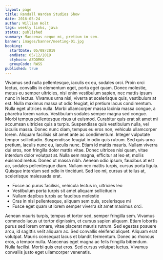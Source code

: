 ```yaml
---
layout: page
title: Randall Warden Studios Show
date: 2016-05-24
author: William Holt
tags: weekly links, java
status: published
summary: Maecenas neque mi, pretium in sem.
banner: images/banner/meeting-01.jpg
booking:
  startDate: 05/08/2019
  endDate: 05/12/2019
  ctyhocn: AZOOMHX
  groupCode: RWSS
published: true
---
```

Vivamus sed nulla pellentesque, iaculis ex eu, sodales orci. Proin orci lectus, convallis in elementum eget, porta eget quam. Donec molestie, metus eu semper ultricies, nisl enim vestibulum sapien, nec mattis ipsum nunc in lectus. Vivamus urna nisl, viverra at scelerisque quis, vestibulum at est. Nulla maximus massa ut odio feugiat, id pretium lacus condimentum. Nulla eget ultrices nulla. Morbi ullamcorper massa lacinia massa congue, a pharetra lorem varius. Vestibulum sodales semper magna sed congue. Morbi tempus pellentesque risus ut euismod. Curabitur quis erat sit amet mi accumsan ultricies quis a turpis. Suspendisse quis vestibulum nulla, vel iaculis massa. Donec nunc diam, tempus eu eros non, vehicula ullamcorper lorem. Aliquam facilisis sit amet ante ac condimentum.
Integer vulputate tempor sollicitudin. Suspendisse feugiat in odio quis rutrum. Sed quis urna pretium, iaculis nunc eu, iaculis nunc. Etiam id mattis mauris. Nullam viverra dui eros, non fringilla dolor mattis vitae. Donec ultrices nisi quam, vitae interdum dolor volutpat at. Nulla sem magna, efficitur at leo et, mollis euismod metus. Donec ut massa nibh. Aenean odio ipsum, faucibus at est ac, sodales pellentesque diam. Nullam nec mattis turpis, cursus porta ligula. Quisque interdum sed odio in tincidunt. Sed leo mi, cursus ut tellus at, scelerisque malesuada erat.

* Fusce ac purus facilisis, vehicula lectus in, ultricies leo
* Vestibulum porta turpis sit amet aliquam sollicitudin
* Nullam dapibus turpis ac faucibus molestie
* Cras in nisl pellentesque, aliquam sem quis, scelerisque mi
* Fusce eget quam ut lorem semper viverra sit amet maximus orci.

Aenean mauris turpis, tempus et tortor sed, semper fringilla sem. Vivamus commodo lacus ut tortor dignissim, et cursus sapien aliquam. Etiam lobortis purus sed lorem ornare, vitae placerat mauris rutrum. Sed egestas posuere arcu, id sagittis velit aliquam ac. Sed convallis eleifend aliquet. Aliquam erat volutpat. Mauris consequat lacus et blandit fermentum. Donec ac rhoncus eros, a tempor nulla. Maecenas eget magna ac felis fringilla bibendum. Nulla facilisi. Morbi quis erat eros. Sed cursus volutpat luctus. Vivamus convallis justo eget ullamcorper venenatis.
